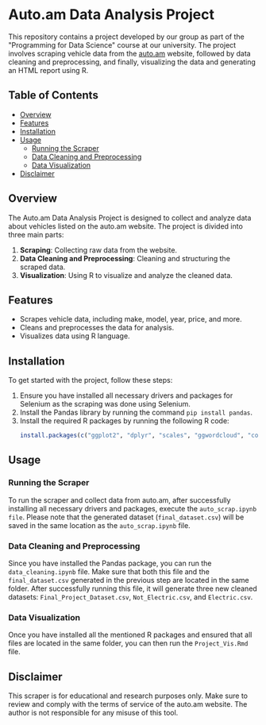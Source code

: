 # Auto.am Data Analysis Project

This repository contains a project developed by our group as part of the "Programming for Data Science" course at our university. The project involves scraping vehicle data from the [auto.am](https://www.auto.am) website, followed by data cleaning and preprocessing, and finally, visualizing the data and generating an HTML report using R.

## Table of Contents

- [Overview](#overview)
- [Features](#features)
- [Installation](#installation)
- [Usage](#usage)
  - [Running the Scraper](#running-the-scraper)
  - [Data Cleaning and Preprocessing](#data-cleaning-and-preprocessing)
  - [Data Visualization](#data-visualization)
- [Disclaimer](#disclaimer)

## Overview

The Auto.am Data Analysis Project is designed to collect and analyze data about vehicles listed on the auto.am website. The project is divided into three main parts:
1. **Scraping**: Collecting raw data from the website.
2. **Data Cleaning and Preprocessing**: Cleaning and structuring the scraped data.
3. **Visualization**: Using R to visualize and analyze the cleaned data.

## Features

- Scrapes vehicle data, including make, model, year, price, and more.
- Cleans and preprocesses the data for analysis.
- Visualizes data using R language.

## Installation

To get started with the project, follow these steps:

1. Ensure you have installed all necessary drivers and packages for Selenium as the scraping was done using Selenium.
2. Install the Pandas library by running the command `pip install pandas`.
3. Install the required R packages by running the following R code:
    ```r
    install.packages(c("ggplot2", "dplyr", "scales", "ggwordcloud", "corrplot", "ggrepel", "tidyverse"))
    ```

## Usage

### Running the Scraper
To run the scraper and collect data from auto.am, after successfully installing all necessary drivers and packages, execute the `auto_scrap.ipynb file`. Please note that the generated dataset (`final_dataset.csv`) will be saved in the same location as the `auto_scrap.ipynb` file.

### Data Cleaning and Preprocessing
Since you have installed the Pandas package, you can run the `data_cleaning.ipynb` file. Make sure that both this file and the `final_dataset.csv` generated in the previous step are located in the same folder. After successfully running this file, it will generate three new cleaned datasets: `Final_Project_Dataset.csv`, `Not_Electric.csv`, and `Electric.csv`.

### Data Visualization
Once you have installed all the mentioned R packages and ensured that all files are located in the same folder, you can then run the `Project_Vis.Rmd` file. 

## Disclaimer

This scraper is for educational and research purposes only. Make sure to review and comply with the terms of service of the auto.am website. The author is not responsible for any misuse of this tool.


